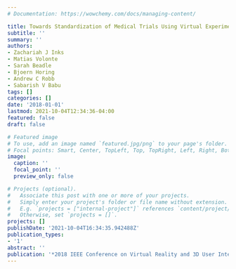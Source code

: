 ```yaml
---
# Documentation: https://wowchemy.com/docs/managing-content/

title: Towards Standardization of Medical Trials Using Virtual Experimenters
subtitle: ''
summary: ''
authors:
- Zachariah J Inks
- Matias Volonte
- Sarah Beadle
- Bjoern Horing
- Andrew C Robb
- Sabarish V Babu
tags: []
categories: []
date: '2018-01-01'
lastmod: 2021-10-04T12:34:36-04:00
featured: false
draft: false

# Featured image
# To use, add an image named `featured.jpg/png` to your page's folder.
# Focal points: Smart, Center, TopLeft, Top, TopRight, Left, Right, BottomLeft, Bottom, BottomRight.
image:
  caption: ''
  focal_point: ''
  preview_only: false

# Projects (optional).
#   Associate this post with one or more of your projects.
#   Simply enter your project's folder or file name without extension.
#   E.g. `projects = ["internal-project"]` references `content/project/deep-learning/index.md`.
#   Otherwise, set `projects = []`.
projects: []
publishDate: '2021-10-04T16:34:35.942488Z'
publication_types:
- '1'
abstract: ''
publication: '*2018 IEEE Conference on Virtual Reality and 3D User Interfaces (VR)*'
---
```


